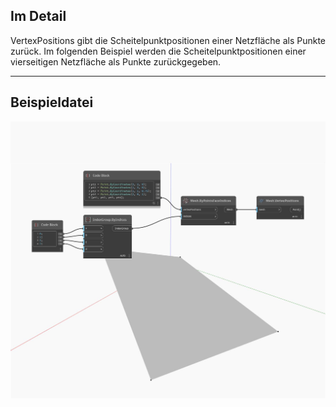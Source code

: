 ## Im Detail
VertexPositions gibt die Scheitelpunktpositionen einer Netzfläche als Punkte zurück. Im folgenden Beispiel werden die Scheitelpunktpositionen einer vierseitigen Netzfläche als Punkte zurückgegeben.
___
## Beispieldatei

![VertexPositions](./Autodesk.DesignScript.Geometry.Mesh.VertexPositions_img.jpg)

